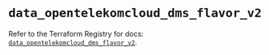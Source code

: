 # `data_opentelekomcloud_dms_flavor_v2`

Refer to the Terraform Registry for docs: [`data_opentelekomcloud_dms_flavor_v2`](https://registry.terraform.io/providers/opentelekomcloud/opentelekomcloud/1.36.25/docs/data-sources/dms_flavor_v2).
